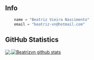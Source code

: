 ## Info

```python
    name = "Beatriz Vieira Nascimento"
    email = "beatriz-vn@hotmail.com" 
```
  ## **GitHub Statistics**

<a href="https://github.com/Beatrizvn">
  <img align="center" src="https://github-readme-stats.vercel.app/api/top-langs/?username=Beatrizvn&theme=codeSTACKr&hide_langs_below=1" />
</a>

<a href="https://github.com/Beatrizvn">
 <img align="center" src="https://github-readme-stats.vercel.app/api?username=Beatrizvn&show_icons=true&theme=codeSTACKr&line_height=27" alt="Beatrizvn github stats"/>
</a>


